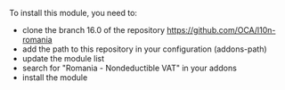 To install this module, you need to:

- clone the branch 16.0 of the repository
  <https://github.com/OCA/l10n-romania>
- add the path to this repository in your configuration (addons-path)
- update the module list
- search for "Romania - Nondeductible VAT" in your addons
- install the module
